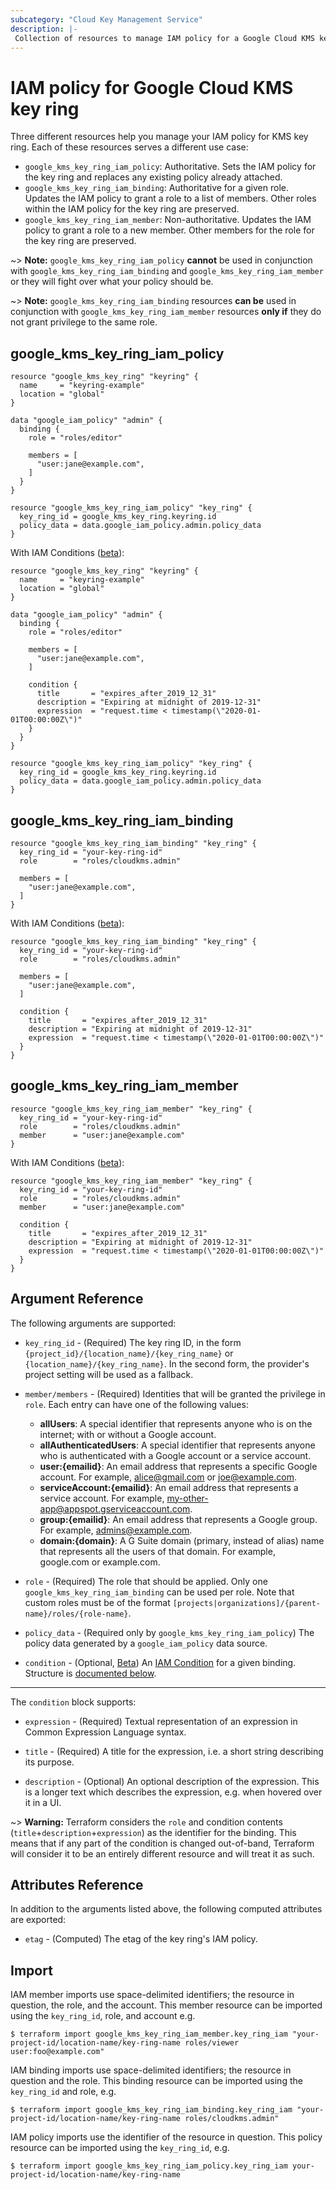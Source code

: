 ```yaml
---
subcategory: "Cloud Key Management Service"
description: |-
 Collection of resources to manage IAM policy for a Google Cloud KMS key ring.
---
```


# IAM policy for Google Cloud KMS key ring

Three different resources help you manage your IAM policy for KMS key ring. Each of these resources serves a different use case:

* `google_kms_key_ring_iam_policy`: Authoritative. Sets the IAM policy for the key ring and replaces any existing policy already attached.
* `google_kms_key_ring_iam_binding`: Authoritative for a given role. Updates the IAM policy to grant a role to a list of members. Other roles within the IAM policy for the key ring are preserved.
* `google_kms_key_ring_iam_member`: Non-authoritative. Updates the IAM policy to grant a role to a new member. Other members for the role for the key ring are preserved.

~> **Note:** `google_kms_key_ring_iam_policy` **cannot** be used in conjunction with `google_kms_key_ring_iam_binding` and `google_kms_key_ring_iam_member` or they will fight over what your policy should be.

~> **Note:** `google_kms_key_ring_iam_binding` resources **can be** used in conjunction with `google_kms_key_ring_iam_member` resources **only if** they do not grant privilege to the same role.

## google\_kms\_key\_ring\_iam\_policy

```hcl
resource "google_kms_key_ring" "keyring" {
  name     = "keyring-example"
  location = "global"
}

data "google_iam_policy" "admin" {
  binding {
    role = "roles/editor"

    members = [
      "user:jane@example.com",
    ]
  }
}

resource "google_kms_key_ring_iam_policy" "key_ring" {
  key_ring_id = google_kms_key_ring.keyring.id
  policy_data = data.google_iam_policy.admin.policy_data
}
```

With IAM Conditions ([beta](https://terraform.io/docs/providers/google/provider_versions.html)):

```hcl
resource "google_kms_key_ring" "keyring" {
  name     = "keyring-example"
  location = "global"
}

data "google_iam_policy" "admin" {
  binding {
    role = "roles/editor"

    members = [
      "user:jane@example.com",
    ]

    condition {
      title       = "expires_after_2019_12_31"
      description = "Expiring at midnight of 2019-12-31"
      expression  = "request.time < timestamp(\"2020-01-01T00:00:00Z\")"
    }
  }
}

resource "google_kms_key_ring_iam_policy" "key_ring" {
  key_ring_id = google_kms_key_ring.keyring.id
  policy_data = data.google_iam_policy.admin.policy_data
}
```

## google\_kms\_key\_ring\_iam\_binding

```hcl
resource "google_kms_key_ring_iam_binding" "key_ring" {
  key_ring_id = "your-key-ring-id"
  role        = "roles/cloudkms.admin"

  members = [
    "user:jane@example.com",
  ]
}
```

With IAM Conditions ([beta](https://terraform.io/docs/providers/google/provider_versions.html)):

```hcl
resource "google_kms_key_ring_iam_binding" "key_ring" {
  key_ring_id = "your-key-ring-id"
  role        = "roles/cloudkms.admin"

  members = [
    "user:jane@example.com",
  ]

  condition {
    title       = "expires_after_2019_12_31"
    description = "Expiring at midnight of 2019-12-31"
    expression  = "request.time < timestamp(\"2020-01-01T00:00:00Z\")"
  }
}
```

## google\_kms\_key\_ring\_iam\_member

```hcl
resource "google_kms_key_ring_iam_member" "key_ring" {
  key_ring_id = "your-key-ring-id"
  role        = "roles/cloudkms.admin"
  member      = "user:jane@example.com"
}
```

With IAM Conditions ([beta](https://terraform.io/docs/providers/google/provider_versions.html)):

```hcl
resource "google_kms_key_ring_iam_member" "key_ring" {
  key_ring_id = "your-key-ring-id"
  role        = "roles/cloudkms.admin"
  member      = "user:jane@example.com"

  condition {
    title       = "expires_after_2019_12_31"
    description = "Expiring at midnight of 2019-12-31"
    expression  = "request.time < timestamp(\"2020-01-01T00:00:00Z\")"
  }
}
```

## Argument Reference

The following arguments are supported:

* `key_ring_id` - (Required) The key ring ID, in the form
    `{project_id}/{location_name}/{key_ring_name}` or
    `{location_name}/{key_ring_name}`. In the second form, the provider's
    project setting will be used as a fallback.

* `member/members` - (Required) Identities that will be granted the privilege in `role`.
  Each entry can have one of the following values:
  * **allUsers**: A special identifier that represents anyone who is on the internet; with or without a Google account.
  * **allAuthenticatedUsers**: A special identifier that represents anyone who is authenticated with a Google account or a service account.
  * **user:{emailid}**: An email address that represents a specific Google account. For example, alice@gmail.com or joe@example.com.
  * **serviceAccount:{emailid}**: An email address that represents a service account. For example, my-other-app@appspot.gserviceaccount.com.
  * **group:{emailid}**: An email address that represents a Google group. For example, admins@example.com.
  * **domain:{domain}**: A G Suite domain (primary, instead of alias) name that represents all the users of that domain. For example, google.com or example.com.

* `role` - (Required) The role that should be applied. Only one
    `google_kms_key_ring_iam_binding` can be used per role. Note that custom roles must be of the format
    `[projects|organizations]/{parent-name}/roles/{role-name}`.

* `policy_data` - (Required only by `google_kms_key_ring_iam_policy`) The policy data generated by
  a `google_iam_policy` data source.

* `condition` - (Optional, [Beta](https://terraform.io/docs/providers/google/provider_versions.html)) An [IAM Condition](https://cloud.google.com/iam/docs/conditions-overview) for a given binding.
  Structure is [documented below](#nested_condition).

---

<a name="nested_condition"></a>The `condition` block supports:

* `expression` - (Required) Textual representation of an expression in Common Expression Language syntax.

* `title` - (Required) A title for the expression, i.e. a short string describing its purpose.

* `description` - (Optional) An optional description of the expression. This is a longer text which describes the expression, e.g. when hovered over it in a UI.

~> **Warning:** Terraform considers the `role` and condition contents (`title`+`description`+`expression`) as the
  identifier for the binding. This means that if any part of the condition is changed out-of-band, Terraform will
  consider it to be an entirely different resource and will treat it as such.

## Attributes Reference

In addition to the arguments listed above, the following computed attributes are
exported:

* `etag` - (Computed) The etag of the key ring's IAM policy.

## Import

IAM member imports use space-delimited identifiers; the resource in question, the role, and the account.  This member resource can be imported using the `key_ring_id`, role, and account e.g.

```
$ terraform import google_kms_key_ring_iam_member.key_ring_iam "your-project-id/location-name/key-ring-name roles/viewer user:foo@example.com"
```

IAM binding imports use space-delimited identifiers; the resource in question and the role.  This binding resource can be imported using the `key_ring_id` and role, e.g.

```
$ terraform import google_kms_key_ring_iam_binding.key_ring_iam "your-project-id/location-name/key-ring-name roles/cloudkms.admin"
```

IAM policy imports use the identifier of the resource in question.  This policy resource can be imported using the `key_ring_id`, e.g.

```
$ terraform import google_kms_key_ring_iam_policy.key_ring_iam your-project-id/location-name/key-ring-name
```
